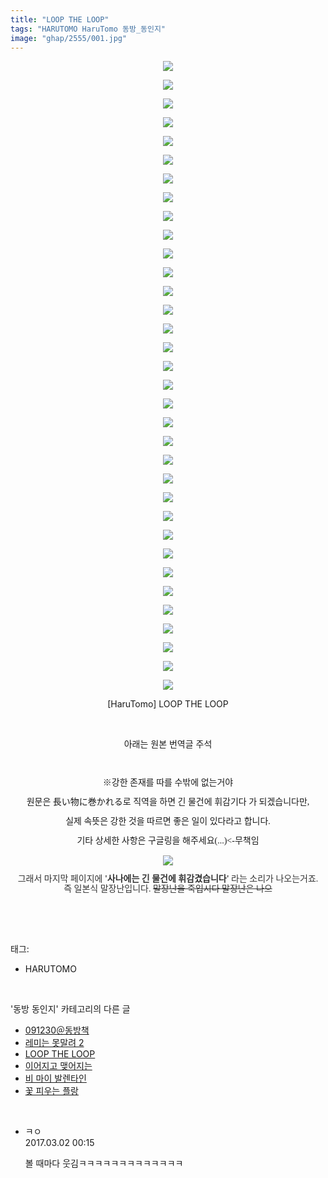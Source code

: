 ```yaml
---
title: "LOOP THE LOOP"
tags: "HARUTOMO HaruTomo 동방_동인지"
image: "ghap/2555/001.jpg"
---
```

<div class="article">
<p style="text-align: center; clear: none; float: none;"><img src="{{ site.nasurl }}/ghap/2555/001.jpg"/></p>
<p style="text-align: center; clear: none; float: none;"><img src="{{ site.nasurl }}/ghap/2555/002.jpg"/></p>
<p style="text-align: center; clear: none; float: none;"><img src="{{ site.nasurl }}/ghap/2555/003.jpg"/></p>
<p style="text-align: center; clear: none; float: none;"><img src="{{ site.nasurl }}/ghap/2555/004.jpg"/></p>
<p style="text-align: center; clear: none; float: none;"><img src="{{ site.nasurl }}/ghap/2555/005.jpg"/></p>
<p style="text-align: center; clear: none; float: none;"><img src="{{ site.nasurl }}/ghap/2555/006.jpg"/></p>
<p style="text-align: center; clear: none; float: none;"><img src="{{ site.nasurl }}/ghap/2555/007.jpg"/></p>
<p style="text-align: center; clear: none; float: none;"><img src="{{ site.nasurl }}/ghap/2555/008.jpg"/></p>
<p style="text-align: center; clear: none; float: none;"><img src="{{ site.nasurl }}/ghap/2555/009.jpg"/></p>
<p style="text-align: center; clear: none; float: none;"><img src="{{ site.nasurl }}/ghap/2555/010.jpg"/></p>
<p style="text-align: center; clear: none; float: none;"><img src="{{ site.nasurl }}/ghap/2555/011.jpg"/></p>
<p style="text-align: center; clear: none; float: none;"><img src="{{ site.nasurl }}/ghap/2555/012.jpg"/></p>
<p style="text-align: center; clear: none; float: none;"><img src="{{ site.nasurl }}/ghap/2555/013.jpg"/></p>
<p style="text-align: center; clear: none; float: none;"><img src="{{ site.nasurl }}/ghap/2555/014.jpg"/></p>
<p style="text-align: center; clear: none; float: none;"><img src="{{ site.nasurl }}/ghap/2555/015.jpg"/></p>
<p style="text-align: center; clear: none; float: none;"><img src="{{ site.nasurl }}/ghap/2555/016.jpg"/></p>
<p style="text-align: center; clear: none; float: none;"><img src="{{ site.nasurl }}/ghap/2555/017.jpg"/></p>
<p style="text-align: center; clear: none; float: none;"><img src="{{ site.nasurl }}/ghap/2555/018.jpg"/></p>
<p style="text-align: center; clear: none; float: none;"><img src="{{ site.nasurl }}/ghap/2555/019.jpg"/></p>
<p style="text-align: center; clear: none; float: none;"><img src="{{ site.nasurl }}/ghap/2555/020.jpg"/></p>
<p style="text-align: center; clear: none; float: none;"><img src="{{ site.nasurl }}/ghap/2555/021.jpg"/></p>
<p style="text-align: center; clear: none; float: none;"><img src="{{ site.nasurl }}/ghap/2555/022.jpg"/></p>
<p style="text-align: center; clear: none; float: none;"><img src="{{ site.nasurl }}/ghap/2555/023.jpg"/></p>
<p style="text-align: center; clear: none; float: none;"><img src="{{ site.nasurl }}/ghap/2555/024.jpg"/></p>
<p style="text-align: center; clear: none; float: none;"><img src="{{ site.nasurl }}/ghap/2555/025.jpg"/></p>
<p style="text-align: center; clear: none; float: none;"><img src="{{ site.nasurl }}/ghap/2555/026.jpg"/></p>
<p style="text-align: center; clear: none; float: none;"><img src="{{ site.nasurl }}/ghap/2555/027.jpg"/></p>
<p style="text-align: center; clear: none; float: none;"><img src="{{ site.nasurl }}/ghap/2555/028.jpg"/></p>
<p style="text-align: center; clear: none; float: none;"><img src="{{ site.nasurl }}/ghap/2555/029.jpg"/></p>
<p style="text-align: center; clear: none; float: none;"><img src="{{ site.nasurl }}/ghap/2555/030.jpg"/></p>
<p style="text-align: center; clear: none; float: none;"><img src="{{ site.nasurl }}/ghap/2555/031.jpg"/></p>
<p style="text-align: center; clear: none; float: none;"><img src="{{ site.nasurl }}/ghap/2555/032.jpg"/></p>
<p style="text-align: center; clear: none; float: none;"><img src="{{ site.nasurl }}/ghap/2555/033.jpg"/></p>
<p style="text-align: center; clear: none; float: none;"><img src="{{ site.nasurl }}/ghap/2555/034.jpg"/></p>
<p style="text-align: center; clear: none; float: none;">[HaruTomo] LOOP THE LOOP</p>
<p style="text-align: center; clear: none; float: none;"><br/></p>
<p style="text-align: center; clear: none; float: none;">아래는 원본 번역글 주석</p>
<p style="text-align: center; clear: none; float: none;"><br/></p>
<p style="text-align: center; clear: none; float: none; line-height: 1.2;"><span style="font-family: Gulim, 굴림;">※강한 존재를 따를 수밖에 없는거야</span></p>
<p style="text-align: center; clear: none; float: none; line-height: 1.2;"><span style="font-family: Gulim, 굴림;">원문은 長い物に巻かれる로 직역을 하면 긴 물건에 휘감기다 가 되겠습니다만,</span></p>
<p style="text-align: center; clear: none; float: none; line-height: 1.2;"><span style="font-family: Gulim, 굴림;">실제 속뜻은 강한 것을 따르면 좋은 일이 있다라고 합니다.</span></p>
<p style="text-align: center; clear: none; float: none; line-height: 1.2;"><span style="font-family: Gulim, 굴림;">기타 상세한 사항은 구글링을 해주세요(...)&lt;-무책임</span></p>
<p style="text-align: center; clear: none; float: none; line-height: 1.2;"><img src="{{ site.nasurl }}/ghap/2555/035.jpg"/></p>
<p style="text-align: center; clear: none; float: none; line-height: 1.2;"><span style="color: rgb(51, 51, 51); font-family: Gulim, 굴림; text-align: start;">그래서 마지막 페이지에 </span><span style="box-sizing: border-box; color: rgb(51, 51, 51); font-family: Gulim, 굴림; text-align: start; font-weight: bold;">'사나에는 긴 물건에 휘감겼습니다'</span><span style='color: rgb(51, 51, 51); font-family: "Nanum Gothic", sans-serif; text-align: start;'><span style="font-family: Gulim, 굴림;"> </span><span style="font-family: Gulim, 굴림;">라는 소리가 나오는거죠.</span></span><br style='box-sizing: border-box; color: rgb(51, 51, 51); font-family: "Nanum Gothic", sans-serif; text-align: start;'/><span style='color: rgb(51, 51, 51); font-family: "Nanum Gothic", sans-serif; text-align: start;'><span style="font-family: Gulim, 굴림;">즉 일본식 말장난입니다.</span><span style="font-family: Gulim, 굴림;"> </span></span><span style="box-sizing: border-box; color: rgb(51, 51, 51); font-family: Gulim, 굴림; text-align: start; text-decoration: line-through;">말장난을 죽입시다 말장난은 나으</span></p>
<p><br/></p>
</div><br/>
<div class="tagTrail">
<p>태그: </p>
<ul>
<li>HARUTOMO</li>
</ul>
</div><br/>
<div class="another">
<p>'동방 동인지' 카테고리의 다른 글</p>
<ul>
<li><a href="/2016-10-12-ghap_2557">091230＠동방책</a></li>
<li><a href="/2016-10-12-ghap_2556">레미는 못말려 2</a></li>
<li><a href="/2016-10-12-ghap_2555">LOOP THE LOOP</a></li>
<li><a href="/2016-10-12-ghap_2554">이어지고 맺어지는</a></li>
<li><a href="/2016-10-12-ghap_2553">비 마이 발렌타인</a></li>
<li><a href="/2016-10-12-ghap_2552">꽃 피우는 플랑</a></li>
</ul>
</div><br/>
<div class="cb_module cb_fluid">
<div class="cb_wrt cb_profile">
<div class="comment">
<ul>
<li class="cb_thumb_off" id="comment14928798">
<div class="cb_comment_area">
<div class="cb_info_area">
<div class="cb_section">
<span class="cb_nick_name">ㅋㅇ</span>
</div>
<div class="cb_section">
<span class="cb_date">2017.03.02 00:15 </span>
</div>
</div>
<div class="cb_dsc_comment">
<p class="cb_dsc">
											볼 때마다 웃김ㅋㅋㅋㅋㅋㅋㅋㅋㅋㅋㅋㅋㅋ
										</p>
</div>
</div></li>
</ul>
</div>
</div><!-- commentList close -->
</div><br/>
